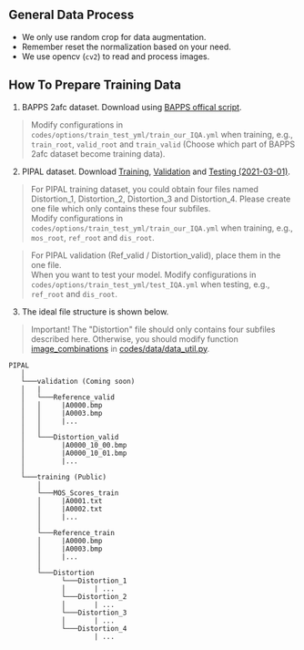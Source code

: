 


## General Data Process
- We only use random crop for data augmentation. 
- Remember reset the normalization based on your need.
- We use opencv (`cv2`) to read and process images.


## How To Prepare Training Data
1. BAPPS 2afc dataset. Download using [BAPPS offical script](https://github.com/richzhang/PerceptualSimilarity/blob/master/scripts/download_dataset.sh).
> Modify configurations in `codes/options/train_test_yml/train_our_IQA.yml` when training, e.g., `train_root`, `valid_root` and `train_valid` (Choose which part of BAPPS 2afc dataset become training data).

2. PIPAL dataset. Download [Training](https://drive.google.com/drive/folders/1G4fLeDcq6uQQmYdkjYUHhzyel4Pz81p-), [Validation](https://drive.google.com/drive/folders/1w0wFYHj8iQ8FgA9-YaKZLq7HAtykckXn) and [Testing (2021-03-01)]().
> For PIPAL training dataset, you could obtain four files named Distortion_1, Distortion_2, Distortion_3 and Distortion_4. Please create one file which only contains these four subfiles.
<br/> Modify configurations in `codes/options/train_test_yml/train_our_IQA.yml` when training, e.g., `mos_root`, `ref_root` and `dis_root`.

> For PIPAL validation (Ref_valid / Distortion_valid), place them in the one file. 
<br/> When you want to test your model. Modify configurations in `codes/options/train_test_yml/test_IQA.yml` when testing, e.g., `ref_root` and `dis_root`.

3. The ideal file structure is shown below.
> Important! The "Distortion" file should only contains four subfiles described here. Otherwise, you should modify function [image_combinations]() in [codes/data/data_util.py](codes/data/data_util.py).

```  
PIPAL
   │   
   └───validation (Coming soon)
   │   |
   │   └───Reference_valid
   │   │     |A0000.bmp
   │   │     |A0003.bmp
   │   │     |...
   │   │            
   │   └───Distortion_valid
   │         |A0000_10_00.bmp
   │         |A0000_10_01.bmp
   │         |...
   │   
   └───training (Public)
       │
       └───MOS_Scores_train
       │     |A0001.txt
       │     |A0002.txt
       │     |...
       │ 
       └───Reference_train
       │     |A0000.bmp
       │     |A0003.bmp
       │     |...
       │            
       └───Distortion 
             └───Distortion_1
             │       | ...
             └───Distortion_2
             │       | ...
             └───Distortion_3
             │       | ...
             └───Distortion_4
                     | ...
